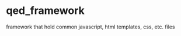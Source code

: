 qed_framework
=============

framework that hold common javascript, html templates, css, etc. files
